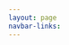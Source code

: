 ```yaml
---
layout: page
navbar-links:
---
```


<html>
  <head>
    <meta charset="utf-8"/>
    <title>LaTeX to MathML</title>
    <script type="text/x-mathjax-config">
      MathJax.Hub.Config({
      extensions: ["tex2jax.js"],
      extensions: ["toMathML.js"],
      jax: ["input/TeX", "output/HTML-CSS"],
      tex2jax: {
      inlineMath: [ ['$','$'], ["\\(","\\)"] ],
      displayMath: [ ['$$','$$'], ["\\[","\\]"] ],
      processEscapes: true
      },
      "HTML-CSS": { availableFonts: ["TeX"]}
      });
    </script>
    <script type="text/javascript"  
            src="https://cdnjs.cloudflare.com/ajax/libs/mathjax/2.7.5/MathJax.js?config=TeX-MML-AM_CHTML">
    </script>
    <script>
      function copyToClipboard() {
        var range = document.createRange();
        range.selectNode(document.getElementById("MathMLRaw"));
        var text = range.toString().trim();
        var dummy = document.createElement("textarea");
        document.body.appendChild(dummy);
        dummy.value = text;
        window.getSelection().removeAllRanges(); // clear current selection
        dummy.select();
        document.execCommand("copy");
        document.body.removeChild(dummy);
        /*window.getSelection().removeAllRanges(); // clear current selection*/
        /*window.getSelection().addRange(range); // to select text*/
        /*document.execCommand("copy");*/
        window.getSelection().removeAllRanges();// to deselect
        var message = document.getElementById("CopiedMessage");
        message.className="copiedMessageVisible";
        window.setTimeout(function(){message.className="copiedMessage";}, 500);
      } 

      function switchTip(theid,thesize) {
        var image = document.getElementById(theid);
        if (image.className == 'tooltiptext') {
          image.className = thesize;
        } else {
          image.className = 'tooltiptext';
        }
      }

      function saveAllToLocalStorage(){
        localStorage.setItem('latex_input', document.getElementById('LaTeXInputBox').value);
		var mml = document.getElementById('MathMLRaw').innerHTML;
		mml = mml.replace(/<m:mrow class="MJX-TeXAtom-ORD">/g, "<m:mrow>");
		mml = mml.replace(/<mrow class="MJX-TeXAtom-ORD">/g, "<mrow>");
        localStorage.setItem('mml_output', mml);
        localStorage.setItem('math_output', document.getElementById('MathOutput').innerHTML);
        localStorage.setItem('displayinlinechecked', document.getElementById('display-inline').checked);
        localStorage.setItem('itagschecked', document.getElementById('itags').checked);
        localStorage.setItem('compactchecked', document.getElementById('NoBreakLines').checked);
      }

      function recalling(){
        var checkboxids = ['display-inline', 'itags', 'NoBreakLines'];
        var storagechecked = ['displayinlinechecked', 'itagschecked', 'compactchecked'];
        var trasformation = [toggleInlineDisplay, toggleitags, toggleBreakLines];
        /*If LaTeX is saved, then recall everything, otherwise start fresh*/
        var latex = localStorage.getItem('latex_input');
        if (latex === null || latex == '') {
          var default_latex_input = '\\color{gray}{\\text{Input LaTeX here}\\rightarrow\\LaTeX=mc^2}';
          document.getElementById('LaTeXInputBox').value = '';
          for (i = 0; i < 3; i++) {
            document.getElementById(checkboxids[i]).checked = Boolean(i == 1);
          }
          saveAllToLocalStorage();
        } else {
          document.getElementById('LaTeXInputBox').value = latex;
          document.getElementById('MathMLRaw').innerHTML = localStorage.getItem('mml_output');
          var checkbox, checked, i;
          for (i = 0; i < 3; i++) {
            checkbox = document.getElementById(checkboxids[i]);
            checked = localStorage.getItem(storagechecked[i]);
            if (checked === null) {
              checkbox.checked = Boolean(i == 1);
              localStorage.setItem(storagechecked[i], Boolean(i == 1));
            } else {
              checkbox.checked = Boolean(checked == 'true');
            }
          }
        }
        document.getElementById('LaTeXInputBox').focus();
      }

      function toMathML(jax, callback) {
        var mml;
        try {
            mml = jax.root.toMathML("");
			mml = mml.replace(/<(.*) class=".*"(.*)>/g, "<$1$2>");
        } catch(err) {
            if (!err.restart) {throw err} // an actual error
            return MathJax.Callback.After([toMathML, jax, callback], err.restart);
        }
        MathJax.Callback(callback)(mml);
      }

      function toggleInlineDisplay(element) {
        var mml = document.getElementById('MathMLRaw').innerHTML;
        var ibmTags = document.getElementById('itags').checked;
        if (element.checked) {
          mml = mml.replace("<equation-inline>", "<equation-display>");
          mml = mml.replace("</equation-inline>", "</equation-display>");
          /* 
          if (ibmTags) {
            mml = mml.replace("<m:math xmlns:m=\"http:\/\/www\.w3\.org\/1998\/Math\/MathML\">",
                              "<m:math xmlns:m=\"http:\/\/www\.w3\.org\/1998\/Math\/MathML\" display=\"block\">");
          } else {
            mml = mml.replace("<math xmlns=\"http:\/\/www\.w3\.org\/1998\/Math\/MathML\">",
                              "<math xmlns=\"http:\/\/www\.w3\.org\/1998\/Math\/MathML\" display=\"block\">");
          }*/
        } else {
          mml = mml.replace("<equation-display>", "<equation-inline>");
          mml = mml.replace("</equation-display>", "</equation-inline>");
          if (ibmTags) {
            mml = mml.replace("<m:math xmlns:m=\"http:\/\/www\.w3\.org\/1998\/Math\/MathML\" display=\"block\">",
                              "<m:math xmlns:m=\"http:\/\/www\.w3\.org\/1998\/Math\/MathML\">");
          } else {
            mml = mml.replace("<math xmlns=\"http:\/\/www\.w3\.org\/1998\/Math\/MathML\" display=\"block\">",
                              "<math xmlns=\"http:\/\/www\.w3\.org\/1998\/Math\/MathML\">");
          }
        }
        localStorage.setItem('mml_output', mml);
        document.getElementById('MathMLRaw').innerHTML = mml;
        localStorage.setItem('displayinlinechecked', element.checked);
      }

      function toggleitags(element) {
        var mml = localStorage.getItem('mml_output');
        if (element.checked) {
          mml = mml.replace(/<m/g, "<m:m");
          mml = mml.replace(/<\/m/g, "<\/m:m");
          mml = mml.replace("xmlns=", "xmlns:m=");
          mml = mml.replace("<m:mathml>", "<mathml>");
          mml = mml.replace("</m:mathml>", "</mathml>");
        } else {
          mml = mml.replace(/<m:m/g, "<m");
          mml = mml.replace(/<\/m:m/g, "<\/m");
          mml = mml.replace("xmlns:m=", "xmlns=");
        }
        document.getElementById('MathMLRaw').innerHTML = mml;
        localStorage.setItem('mml_output', mml);
        localStorage.setItem('itagschecked', element.checked);
      }

      function toggleBreakLines(element) {
        var mml = document.getElementById('MathMLRaw').innerHTML;
        if (element.checked) {
          mml = mml.replace(/>\s*</g, "><");
        } else {
          UpdateMath(document.getElementById('LaTeXInputBox').value);
          mml = document.getElementById('MathMLRaw').innerHTML;
        }
        document.getElementById('MathMLRaw').innerHTML = mml;
        localStorage.setItem('mml_output', mml);
        localStorage.setItem('compactchecked', element.checked);
      }
    </script>
    <script>
      var math = null; // the element jax for the math output.
      //
      //  Get the element jax when MathJax has produced it.
      //
      MathJax.Hub.queue.Push(function () {
        math = MathJax.Hub.getAllJax("MathOutput")[0];
      });
      //
      //  The onchange event handler that typesets the
      //  math entered by the user
      //
      window.UpdateMath = function (TeX) {
        var TeXtoTransform = TeX;
        MathJax.Hub.queue.Push(["Text", math, TeXtoTransform]);
        toMathML(math, function (mml) {
          var ibmTags = document.getElementById('itags').checked;
          if (ibmTags) {   
            mml = mml.replace(/<m/g, "<m:m");
            mml = mml.replace(/<\/m/g, "</m:m");
            mml = mml.replace("xmlns", "xmlns:m");
          }
          var eqtypeopen;
          var eqtypeclose;
          var checkboxval = document.getElementById('display-inline').checked;
          if (checkboxval) {
            eqtypeopen = "<equation-display>";
            eqtypeclose = "</equation-display>";
          } else {
            eqtypeopen = "<equation-inline>";
            eqtypeclose = "</equation-inline>";
            if (ibmTags) {
              mml = mml.replace("<m:math xmlns:m=\"http:\/\/www\.w3\.org\/1998\/Math\/MathML\" display=\"block\">", 
                                "<m:math xmlns:m=\"http:\/\/www\.w3\.org\/1998\/Math\/MathML\">");
            } else {
              mml = mml.replace("<math xmlns=\"http:\/\/www\.w3\.org\/1998\/Math\/MathML\" display=\"block\">",
                                "<math xmlns=\"http:\/\/www\.w3\.org\/1998\/Math\/MathML\">");
            }
          }
          mml = eqtypeopen + "\n<mathml>\n" + mml + "\n</mathml>\n" + eqtypeclose;
          if (document.getElementById('NoBreakLines').checked) {
            mml = mml.replace(/>\s*</g, "><");
          }
          if (TeX != '') {
            document.getElementById('MathMLRaw').innerHTML = mml;
          } else {
            document.getElementById('MathMLRaw').innerHTML = ''; 
          }
          saveAllToLocalStorage();
        });
      };

      function pressdown(item) {
        item.classList.add('no-hover');
      }

      function pullup(item) {
      item.classList.remove('no-hover');
      }
    </script>
    <style>
       .copybutton {
         background-color:rgba(250, 250, 250, 1);
         border-radius: 4pt;
         padding: 5pt;
       }

       .copybutton:not(.no-hover):hover {
         background-color:rgb(255, 255, 255);
         box-shadow: 2px 2px 8px rgba(50, 50, 50, 1);
       }

       /* Tooltip container */
       .tooltip {
         visibility: visible;
         display: inline-block;

         padding:5pt;
         display:block;
         background-color:rgba(250, 250, 250, 1);
         border-radius:4pt;
         -webkit-touch-callout: none;
         -webkit-user-select: none;
         -khtml-user-select: none;
         -moz-user-select: none;
         -ms-user-select: none;
         -o-user-select: none;
         user-select: none;
       }

       .tooltip:not(.no-hover):hover {
         background-color:rgb(255, 255, 255);
         box-shadow: 2px 2px 8px rgba(50, 50, 50, 1);
       }

       /* Tooltip text */
       .tooltip .tooltiptext {
         visibility: hidden;
         background-color: #555;
         color: #fff;
         text-align: center;
         padding: 5px 0;
         border-radius: 6px;

         /* Position the tooltip text */
         z-index: 2;
         left: 50vw;
         height:95vh;
         margin-left: -60px;

         /* Fade in tooltip */
         opacity: 0;
         transition: opacity 0.3s;
       }

       /* Tooltip arrow */
       .tooltip .tooltiptext::after {
       content: "";
       position: absolute;
       left: 50%;
       margin-left: -5px;
       border-width: 5px;
       border-style: solid;
       border-color: #555 transparent transparent transparent;
     }

     /* Show the tooltip text when you mouse over the tooltip container */
     .tooltip .showtip {
       visibility: visible;
       background-color: #555;
       color: #fff;
       text-align: center;
       padding: 5px 0;
       border-radius: 6px;

       /* Position the tooltip text */
       position: fixed;
       z-index: 3;
       left: 50vw;
       height:95vh;
       margin-left: -60px;
     }

     .tooltip .bigtip {
       visibility: visible;
       background-color: #555;
       color: #fff;
       text-align: center;
       padding: 5px 0;
       border-radius: 6px;

       /* Position the tooltip text */
       left: 5vw;
       width: 1700px;
       height: 2200px;
       z-index: 3;
       margin-left: -60px;
     }

      .copiedMessage {
        opacity: 0;
        z-index: 10;
        padding: 5pt;
        border-radius:4pt;    
      }

      .copiedMessageVisible {
        opacity: 1;
        z-index: 10;
        padding: 5pt;
        border-radius:4pt;
        background-color:rgba(255,255,224, 0.9);
        box-shadow: 0px 0px 8px rgba(50, 50, 50, 1);
      } 

      .copiedMessageFade {
        opacity 0;
      }
    </style>
  </head>
  <body id="uniqueidentifier" onload="recalling()" style="overflow-x:hidden;">
    <div cols="35" rows="2"
         style="resize: none;
                height=3em;
                background-color: rgba(250,250,250,0);
                border:none;">
       <input type="checkbox" id="display-inline" onchange = "toggleInlineDisplay(this)"/>Displayed equation
       <input type="checkbox" id="itags" checked="true" onchange = "toggleitags(this)"/>NS tags
       <input type="checkbox" id="NoBreakLines" onchange = "toggleBreakLines(this)"/>Compact
    </div>
    <!--
    <div class="tooltip" 
         onmousedown="pressdown(this)"
         onmouseup="pullup(this)"
         onclick="switchTip('img1', 'showtip')"
         ondblclick="switchTip('img1', 'bigtip')">Cheat sheet $1$
      <img id="img1" class="tooltiptext" src="assets/img/CheatSheet1.png" alt="Cheatsheet 1" 
           style="box-shadow: 2px 2px 8px rgba(100, 100, 100, 1);
                  border-radius: 4pt;">
    </div>
    <div class="tooltip" 
         onmousedown="pressdown(this)"
         onmouseup="pullup(this)"
         onclick="switchTip('img2', 'showtip')"
         ondblclick="switchTip('img2', 'bigtip')">Cheat sheet $2$
      <img id="img2" class="tooltiptext" src="assets/img/CheatSheet2.png" alt="Cheatsheet 2" 
           style="box-shadow: 2px 2px 8px rgba(100, 100, 100, 1);
                  border-radius: 4pt;">
    </div>
    -->
    <div id="CopyToClipboard"
         class="copybutton"
         style="top: 3em;
                margin-top: 1em;
                z-index: 10;
                -webkit-touch-callout: none;
                -webkit-user-select: none;
                -khtml-user-select: none;
                -moz-user-select: none;
                -ms-user-select: none;
                -o-user-select: none;
                user-select: none;
                background-color: rgba(255, 255, 255, 1);
                border-radius: 4pt;"
         onmousedown="pressdown(this)"
         onmouseup="pullup(this)"
         onclick="copyToClipboard()">Copy MathML</div>
    <div id="CopiedMessage"
         class="copiedMessage"
         style="position:absolute; top: calc(10em - 1pt); left:10em; z-index:10">MathML Copied</div>
    <div style="margin-top:1em; top:6em;">
      <textarea id="LaTeXInputBox" cols="70" rows="15" oninput="UpdateMath(this.value)" 
                style="float:left;
                       top: 7em;
                       width: 50%;
                       min-height: 22.5em;
                       resize: none;
                       background-color: rgba(250,250,250,1);
                       border: none;"
                placeholder="\text{Input LaTeX here}\rightarrow\LaTeX=mc^2"></textarea>
      <div style="float: right;
                  top: 7em;
                  width: 46%;
                  min-height: 22.5em;
                  max-height: 22.5em;
                  resize: none;
                  overflow-x: auto;
                  overflow-y: auto;
                  padding: 1em;
                  padding-left: 2em;
                  padding-right: 2em;
                  display: block;
                  background-color: rgba(250, 250, 250, 1);
                  box-shadow: 2px 2px 8px rgba(190, 190, 190, 1) inset;
                  border-radius: 4pt;
                  border: none;">
          <xmp id="MathMLRaw"></xmp>
      </div>    
    </div>
    <div id="MathOutput" class="mathoutputclass"
         style="max-width: 90vw;
                min-width: 100%;
                float: left;
                margin-top: 1em;
                top: 50em;
                overflow: auto;
                background-color: rgba(255,255,255,0.9);
                -ms-transform: translateY(-50%, -50%);
                transform: translateY(-50%, -50%);
                z-index: 2;
                min-width: calc(40vw - 4em);
                min-height: calc(40vh - 2em);
                box-shadow: 0px 0px 8px rgba(100, 100, 100, 1);
                padding: 1em;
                padding-left: 2em;
                padding-right: 2em;">$${}$$</div>
  </body>
</html>
